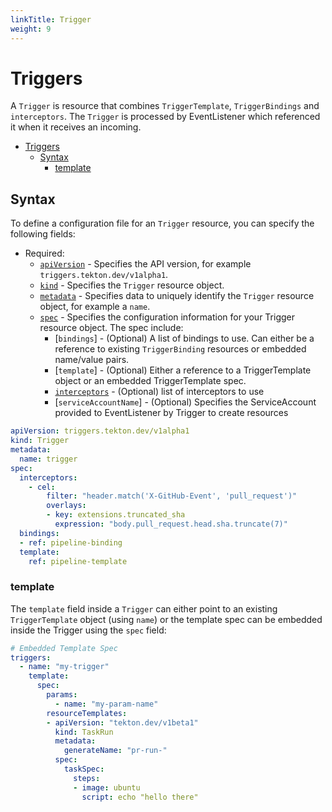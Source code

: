 ```yaml
---
linkTitle: Trigger
weight: 9
---
```

# Triggers

A `Trigger` is resource that combines `TriggerTemplate`, `TriggerBindings` and `interceptors`. The `Trigger` is processed by EventListener which referenced it when it receives an incoming.

- [Triggers](#triggers)
  - [Syntax](#syntax)
    - [template](#template)

## Syntax

To define a configuration file for an `Trigger` resource, you can specify
the following fields:

- Required:
  - [`apiVersion`][kubernetes-overview] - Specifies the API version, for example
    `triggers.tekton.dev/v1alpha1`.
  - [`kind`][kubernetes-overview] - Specifies the `Trigger` resource
    object.
  - [`metadata`][kubernetes-overview] - Specifies data to uniquely identify the
    `Trigger` resource object, for example a `name`.
  - [`spec`][kubernetes-overview] - Specifies the configuration information for
    your Trigger resource object. The spec include:
    - [`bindings`] - (Optional) A list of bindings to use. Can either be a reference to existing `TriggerBinding` resources or embedded name/value pairs.
    - [`template`] - (Optional) Either a reference to a TriggerTemplate object or an embedded TriggerTemplate spec.
    - [`interceptors`](/vault/Triggers-v0.10.2/eventlisteners/#interceptors) - (Optional) list of interceptors to use
    - [`serviceAccountName`] - (Optional) Specifies the ServiceAccount provided to EventListener by Trigger to create resources


<!-- FILE: examples/triggers/trigger.yaml -->
```YAML
apiVersion: triggers.tekton.dev/v1alpha1
kind: Trigger
metadata:
  name: trigger
spec:
  interceptors:
    - cel:
        filter: "header.match('X-GitHub-Event', 'pull_request')"
        overlays:
        - key: extensions.truncated_sha
          expression: "body.pull_request.head.sha.truncate(7)"
  bindings:
  - ref: pipeline-binding
  template:
    ref: pipeline-template
```

### template
The `template` field inside a `Trigger` can either point to an existing `TriggerTemplate` object (using `name`) or the template spec can be embedded inside the Trigger using the `spec` field:

```yaml
# Embedded Template Spec
triggers:
  - name: "my-trigger"
    template:
      spec: 
        params:
          - name: "my-param-name"
        resourceTemplates:
        - apiVersion: "tekton.dev/v1beta1"
          kind: TaskRun
          metadata:
            generateName: "pr-run-"
          spec:
            taskSpec:
              steps:
              - image: ubuntu
                script: echo "hello there"
```

[kubernetes-overview]:
  https://kubernetes.io/docs/concepts/overview/working-with-objects/kubernetes-objects/#required-fields

